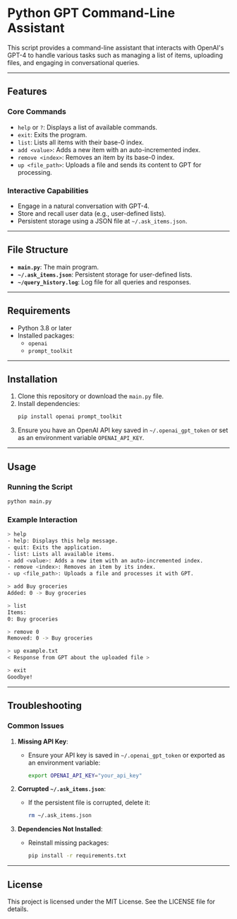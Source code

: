 # Python GPT Command-Line Assistant

This script provides a command-line assistant that interacts with OpenAI's GPT-4 to handle various tasks such as managing a list of items, uploading files, and engaging in conversational queries.

---

## Features

### Core Commands
- `help` or `?`: Displays a list of available commands.
- `exit`: Exits the program.
- `list`: Lists all items with their base-0 index.
- `add <value>`: Adds a new item with an auto-incremented index.
- `remove <index>`: Removes an item by its base-0 index.
- `up <file_path>`: Uploads a file and sends its content to GPT for processing.

### Interactive Capabilities
- Engage in a natural conversation with GPT-4.
- Store and recall user data (e.g., user-defined lists).
- Persistent storage using a JSON file at `~/.ask_items.json`.

---

## File Structure

- **`main.py`**: The main program.
- **`~/.ask_items.json`**: Persistent storage for user-defined lists.
- **`~/query_history.log`**: Log file for all queries and responses.

---

## Requirements

- Python 3.8 or later
- Installed packages:
  - `openai`
  - `prompt_toolkit`

---

## Installation

1. Clone this repository or download the `main.py` file.
2. Install dependencies:
   ```bash
   pip install openai prompt_toolkit
   ```
3. Ensure you have an OpenAI API key saved in `~/.openai_gpt_token` or set as an environment variable `OPENAI_API_KEY`.

---

## Usage

### Running the Script
```bash
python main.py
```

### Example Interaction
```bash
> help
- help: Displays this help message.
- quit: Exits the application.
- list: Lists all available items.
- add <value>: Adds a new item with an auto-incremented index.
- remove <index>: Removes an item by its index.
- up <file_path>: Uploads a file and processes it with GPT.

> add Buy groceries
Added: 0 -> Buy groceries

> list
Items:
0: Buy groceries

> remove 0
Removed: 0 -> Buy groceries

> up example.txt
< Response from GPT about the uploaded file >

> exit
Goodbye!
```

---

## Troubleshooting

### Common Issues
1. **Missing API Key**:
   - Ensure your API key is saved in `~/.openai_gpt_token` or exported as an environment variable:
     ```bash
     export OPENAI_API_KEY="your_api_key"
     ```

2. **Corrupted `~/.ask_items.json`**:
   - If the persistent file is corrupted, delete it:
     ```bash
     rm ~/.ask_items.json
     ```

3. **Dependencies Not Installed**:
   - Reinstall missing packages:
     ```bash
     pip install -r requirements.txt
     ```

---

## License
This project is licensed under the MIT License. See the LICENSE file for details.
